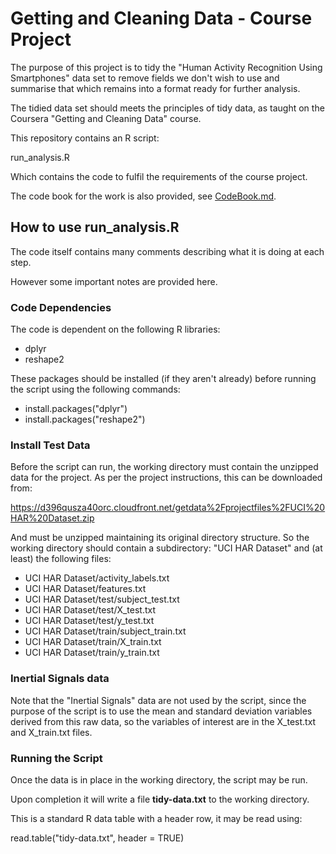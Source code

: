 Getting and Cleaning Data - Course Project 
==========================================

The purpose of this project is to tidy the "Human Activity Recognition Using Smartphones" data set
to remove fields we don't wish to use and summarise that which remains into a format
ready for further analysis.

The tidied data set should meets the principles of tidy data, as taught on the 
Coursera "Getting and Cleaning Data" course.

This repository contains an R script:

run_analysis.R

Which contains the code to fulfil the requirements of the course project.

The code book for the work is also provided, see [CodeBook.md](CodeBook.md).


How to use run_analysis.R
-------------------------

The code itself contains many comments describing what it is doing at each step.

However some important notes are provided here.

### Code Dependencies ###

The code is dependent on the following R libraries:

* dplyr
* reshape2

These packages should be installed (if they aren't already) before running the script using the 
following commands:

* install.packages("dplyr")
* install.packages("reshape2")

### Install Test Data ###

Before the script can run, the working directory must contain the unzipped data
for the project.  As per the project instructions, this can be downloaded from:

https://d396qusza40orc.cloudfront.net/getdata%2Fprojectfiles%2FUCI%20HAR%20Dataset.zip 

And must be unzipped maintaining its original directory structure.  So the working 
directory should contain a subdirectory: "UCI HAR Dataset" and (at least) the following files:

  * UCI HAR Dataset/activity\_labels.txt
  * UCI HAR Dataset/features.txt
  * UCI HAR Dataset/test/subject\_test.txt
  * UCI HAR Dataset/test/X\_test.txt
  * UCI HAR Dataset/test/y\_test.txt
  * UCI HAR Dataset/train/subject\_train.txt
  * UCI HAR Dataset/train/X\_train.txt
  * UCI HAR Dataset/train/y\_train.txt

### Inertial Signals data ###

Note that the "Inertial Signals" data are not used by the script, since the purpose of the 
script is to use the mean and standard deviation variables derived from this raw data,
so the variables of interest are in the X\_test.txt and X\_train.txt files.

### Running the Script ###

Once the data is in place in the working directory, the script may be run.

Upon completion it will write a file **tidy-data.txt** to the working directory.

This is a standard R data table with a header row, it may be read using:

read.table("tidy-data.txt", header = TRUE)




